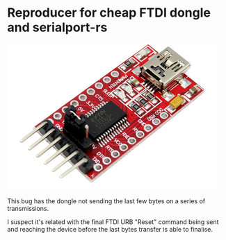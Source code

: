 # Reproducer for cheap FTDI dongle and serialport-rs

![cheap FTDI dongle](./img/ft232rt.png)

This bug has the dongle not sending the last few bytes on a series of transmissions.

I suspect it's related with the final FTDI URB "Reset" command being sent and reaching the device before the
last bytes transfer is able to finalise.
